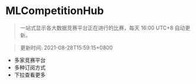 # MLCompetitionHub

> 一站式显示各大数据竞赛平台正在进行的比赛，每天 16:00 UTC+8 自动更新。
  
> 更新时间: 2021-08-28T15:59:15+0800 

* 多家竞赛平台
* 多种订阅方式
* 下拉查看更多